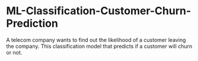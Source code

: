 # ML-Classification-Customer-Churn-Prediction
A telecom company wants to find out the likelihood of a customer leaving the company. This classification model that predicts if a customer will churn or not. 
